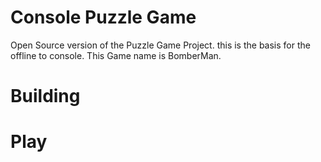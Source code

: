 # Console Puzzle Game
Open Source version of the Puzzle Game Project. this is the basis for the offline to console. This Game name is BomberMan.

# Building

# Play
